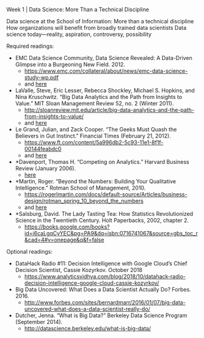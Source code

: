 Week 1 | Data Science: More Than a Technical Discipline

Data science at the School of Information: More than a technical discipline
How organizations will benefit from broadly trained data scientists
Data science today—reality, aspiration, controversy, possibility

Required readings:
* EMC Data Science Community, Data Science Revealed: A Data-Driven Glimpse into a Burgeoning New Field. 2012.
  * https://www.emc.com/collateral/about/news/emc-data-science-study-wp.pdf
  * and [here](./emc-data-science-study-wp.pdf)
* LaValle, Steve, Eric Lesser, Rebecca Shockley, Michael S. Hopkins, and Nina Kruschwitz. “Big Data Analytics and the Path from Insights to Value.” MIT Sloan Management Review 52, no. 2 (Winter 2011).
  * http://sloanreview.mit.edu/article/big-data-analytics-and-the-path-from-insights-to-value/
  * and [here](./Big%20Data%2C%20Analytics%20and%20the%20Path%20From%20Insights%20to%20Value.pdf)
* Le Grand, Julian, and Zack Cooper. “The Geeks Must Quash the Believers in Gut Instinct.” Financial Times (February 21, 2012).
  * https://www.ft.com/content/5a996db2-5c93-11e1-8f1f-00144feabdc0
  * and [here](./The%20geeks%20must%20quash%20the%20believers%20in%20gut%20instinct%20%7C%20Financial%20Times.pdf)
* *Davenport, Thomas H. “Competing on Analytics.” Harvard Business Review (January 2006).
  * [here](./COMPETING%20ON%20ANALYTICS.pdf)
* *Martin, Roger. “Beyond the Numbers: Building Your Qualitative Intelligence.” Rotman School of Management, 2010.
  * https://rogerlmartin.com/docs/default-source/Articles/business-design/rotman_spring_10_beyond_the_numbers
  * and [here](./rotman_spring_10_beyond_the_numbers.pdf)
* *Salsburg, David. The Lady Tasting Tea: How Statistics Revolutionized Science in the Twentieth Century. Holt Paperbacks, 2002, chapter 2.
  * https://books.google.com/books?id=i6caLgqCyYEC&pg=PA9&dq=isbn:0716741067&source=gbs_toc_r&cad=4#v=onepage&q&f=false

Optional readings:
* DataHack Radio #11: Decision Intelligence with Google Cloud’s Chief Decision Scientist, Cassie Kozyrkov. October 2018
  * https://www.analyticsvidhya.com/blog/2018/10/datahack-radio-decision-intelligence-google-cloud-cassie-kozyrkov/
* Big Data Uncovered: What Does a Data Scientist Actually Do? Forbes. 2016.
  * http://www.forbes.com/sites/bernardmarr/2016/01/07/big-data-uncovered-what-does-a-data-scientist-really-do/
* Dutcher, Jenna. “What is Big Data?” Berkeley Data Science Program (September 2014).
  * http://datascience.berkeley.edu/what-is-big-data/

